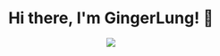 <h1 align="center">Hi there, I'm GingerLung! 👋</h1>

<p align="center">
  <img src="https://readme-typing-svg.demolab.com?font=Fira+Code&weight=500&size=24&pause=1000&color=FFA500&center=true&width=450&lines=Hello,+I'm+GingerLung.%3BI+enjoy+learning+and+sharing+whatever+I+know." />
</p>



